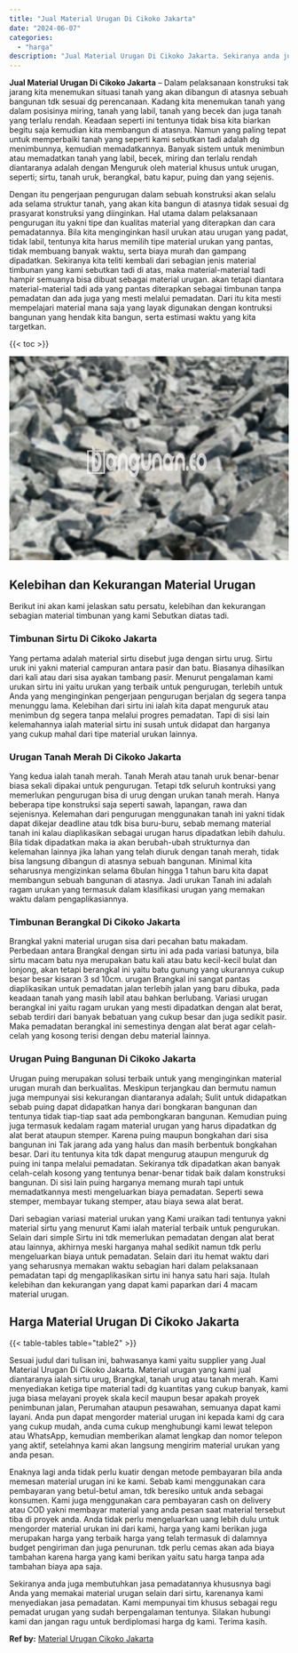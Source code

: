```yaml
---
title: "Jual Material Urugan Di Cikoko Jakarta"
date: "2024-06-07"
categories: 
  - "harga"
description: "Jual Material Urugan Di Cikoko Jakarta. Sekiranya anda juga membutuhkan jasa pemadatannya khususnya bagi Anda yang memakai material urugan selain dari sirtu,..."
---
```


**Jual Material Urugan Di Cikoko Jakarta** – Dalam pelaksanaan konstruksi tak jarang kita menemukan situasi tanah yang akan dibangun di atasnya sebuah bangunan tdk sesuai dg perencanaan. Kadang kita menemukan tanah yang dalam posisinya miring, tanah yang labil, tanah yang becek dan juga tanah yang terlalu rendah. Keadaan seperti ini tentunya tidak bisa kita biarkan begitu saja kemudian kita membangun di atasnya. Namun yang paling tepat untuk memperbaiki tanah yang seperti kami sebutkan tadi adalah dg menimbunnya, kemudian memadatkannya. Banyak sistem untuk menimbun atau memadatkan tanah yang labil, becek, miring dan terlalu rendah diantaranya adalah dengan Menguruk oleh material khusus untuk urugan, seperti; sirtu, tanah uruk, berangkal, batu kapur, puing dan yang sejenis.

Dengan itu pengerjaan pengurugan dalam sebuah konstruksi akan selalu ada selama struktur tanah, yang akan kita bangun di atasnya tidak sesuai dg prasyarat konstruksi yang diinginkan. Hal utama dalam pelaksanaan pengurugan itu yakni tipe dan kualitas material yang diterapkan dan cara pemadatannya. Bila kita menginginkan hasil urukan atau urugan yang padat, tidak labil, tentunya kita harus memilih tipe material urukan yang pantas, tidak membuang banyak waktu, serta biaya murah dan gampang dipadatkan. Sekiranya kita teliti kembali dari sebagian jenis material timbunan yang kami sebutkan tadi di atas, maka material-material tadi hampir semuanya bisa dibuat sebagai material urugan. akan tetapi diantara material-material tadi ada yang pantas diterapkan sebagai timbunan tanpa pemadatan dan ada juga yang mesti melalui pemadatan. Dari itu kita mesti mempelajari material mana saja yang layak digunakan dengan kontruksi bangunan yang hendak kita bangun, serta estimasi waktu yang kita targetkan.

{{< toc >}}

![Jual Material Urugan Di Cikoko Jakarta](/images/jual-urugan-18.png)

## Kelebihan dan Kekurangan Material Urugan

Berikut ini akan kami jelaskan satu persatu, kelebihan dan kekurangan sebagian material timbunan yang kami Sebutkan diatas tadi.

### Timbunan Sirtu Di Cikoko Jakarta

Yang pertama adalah material sirtu disebut juga dengan sirtu urug. Sirtu uruk ini yakni material campuran antara pasir dan batu. Biasanya dihasilkan dari kali atau dari sisa ayakan tambang pasir. Menurut pengalaman kami urukan sirtu ini yaitu urukan yang terbaik untuk pengurugan, terlebih untuk Anda yang menginginkan pengerjaan pengurugan berjalan dg segera tanpa menunggu lama. Kelebihan dari sirtu ini ialah kita dapat menguruk atau menimbun dg segera tanpa melalui progres pemadatan. Tapi di sisi lain kelemahannya ialah material sirtu ini susah untuk didapat dan harganya yang cukup mahal dari tipe material urukan lainnya.

### Urugan Tanah Merah Di Cikoko Jakarta

Yang kedua ialah tanah merah. Tanah Merah atau tanah uruk benar-benar biasa sekali dipakai untuk pengurugan. Tetapi tdk seluruh kontruksi yang memerlukan pengurugan bisa di urug dengan urukan tanah merah. Hanya beberapa tipe konstruksi saja seperti sawah, lapangan, rawa dan sejenisnya. Kelemahan dari pengurugan menggunakan tanah ini yakni tidak dapat dikejar deadline atau tdk bisa buru-buru, sebab memang material tanah ini kalau diaplikasikan sebagai urugan harus dipadatkan lebih dahulu. Bila tidak dipadatkan maka ia akan berubah-ubah strukturnya dan kelemahan lainnya jika lahan yang telah diuruk dengan tanah merah, tidak bisa langsung dibangun di atasnya sebuah bangunan. Minimal kita seharusnya mengizinkan selama 6bulan hingga 1 tahun baru kita dapat membangun sebuah bangunan di atasnya. Jadi urukan Tanah ini adalah ragam urukan yang termasuk dalam klasifikasi urugan yang memakan waktu dalam pengaplikasiannya.

### Timbunan Berangkal Di Cikoko Jakarta

Brangkal yakni material urugan sisa dari pecahan batu makadam. Perbedaan antara Brangkal dengan sirtu ini ada pada variasi batunya, bila sirtu macam batu nya merupakan batu kali atau batu kecil-kecil bulat dan lonjong, akan tetapi berangkal ini yaitu batu gunung yang ukurannya cukup besar besar kisaran 3 sd 10cm. urugan Brangkal ini sangat pantas diaplikasikan untuk pemadatan jalan terlebih jalan yang baru dibuka, pada keadaan tanah yang masih labil atau bahkan berlubang. Variasi urugan berangkal ini yaitu ragam urukan yang mesti dipadatkan dengan alat berat, sebab terdiri dari banyak bebatuan yang cukup besar dan juga sedikit pasir. Maka pemadatan berangkal ini semestinya dengan alat berat agar celah-celah yang kosong terisi dengan debu material lainnya.

### Urugan Puing Bangunan Di Cikoko Jakarta

Urugan puing merupakan solusi terbaik untuk yang menginginkan material urugan murah dan berkualitas. Meskipun terjangkau dan bermutu namun juga mempunyai sisi kekurangan diantaranya adalah; Sulit untuk didapatkan sebab puing dapat didapatkan hanya dari bongkaran bangunan dan tentunya tidak tiap-tiap saat ada pembongkaran bangunan. Kemudian puing juga termasuk kedalam ragam material urugan yang harus dipadatkan dg alat berat ataupun stemper. Karena puing maupun bongkahan dari sisa bangunan ini Tak jarang ada yang halus dan masih berbentuk bongkahan besar. Dari itu tentunya kita tdk dapat mengurug ataupun menguruk dg puing ini tanpa melalui pemadatan. Sekiranya tdk dipadatkan akan banyak celah-celah kosong yang tentunya benar-benar tidak baik dalam konstruksi bangunan. Di sisi lain puing harganya memang murah tapi untuk memadatkannya mesti mengeluarkan biaya pemadatan. Seperti sewa stemper, membayar tukang stemper, atau biaya sewa alat berat.

Dari sebagian variasi material urukan yang Kami uraikan tadi tentunya yakni material sirtu yang menurut Kami ialah material terbaik untuk pengurukan. Selain dari simple Sirtu ini tdk memerlukan pemadatan dengan alat berat atau lainnya, akhirnya meski harganya mahal sedikit namun tdk perlu mengeluarkan biaya untuk pemadatan. Selain dari itu hemat waktu dari yang seharusnya memakan waktu sebagian hari dalam pelaksanaan pemadatan tapi dg mengaplikasikan sirtu ini hanya satu hari saja. Itulah kelebihan dan kekurangan yang dapat kami paparkan dari 4 macam material urugan.

## Harga Material Urugan Di Cikoko Jakarta

{{< table-tables table="table2" >}}

Sesuai judul dari tulisan ini, bahwasanya kami yaitu supplier yang Jual Material Urugan Di Cikoko Jakarta. Material urugan yang kami jual diantaranya ialah sirtu urug, Brangkal, tanah urug atau tanah merah. Kami menyediakan ketiga tipe material tadi dg kuantitas yang cukup banyak, kami juga biasa melayani proyek skala kecil maupun besar apakah proyek penimbunan jalan, Perumahan ataupun pesawahan, semuanya dapat kami layani. Anda pun dapat mengorder material urugan ini kepada kami dg cara yang cukup mudah, anda cuma cukup menghubungi kami lewat telepon atau WhatsApp, kemudian memberikan alamat lengkap dan nomor telepon yang aktif, setelahnya kami akan langsung mengirim material urukan yang anda pesan.

Enaknya lagi anda tidak perlu kuatir dengan metode pembayaran bila anda memesan material urugan ini ke kami. Sebab kami menggunakan cara pembayaran yang betul-betul aman, tdk beresiko untuk anda sebagai konsumen. Kami juga menggunakan cara pembayaran cash on delivery atau COD yakni membayar material yang anda pesan saat material tersebut tiba di proyek anda. Anda tidak perlu mengeluarkan uang lebih dulu untuk mengorder material urukan ini dari kami, harga yang kami berikan juga merupakan harga yang terbaik harga yang telah termasuk di dalamnya budget pengiriman dan juga penurunan. tdk perlu cemas akan ada biaya tambahan karena harga yang kami berikan yaitu satu harga tanpa ada tambahan biaya apa saja.

Sekiranya anda juga membutuhkan jasa pemadatannya khususnya bagi Anda yang memakai material urugan selain dari sirtu, karenanya kami menyediakan jasa pemadatan. Kami mempunyai tim khusus sebagai regu pemadat urugan yang sudah berpengalaman tentunya. Silakan hubungi kami dan jangan ragu untuk berdiplomasi harga dg kami. Terima kasih.

**Ref by:** [Material Urugan Cikoko Jakarta](https://id.wikipedia.org/wiki/Material)
